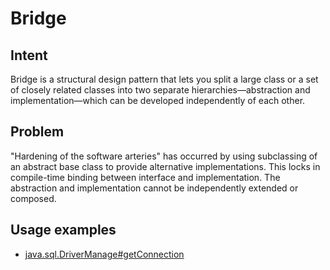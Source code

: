 # Bridge


## Intent
Bridge is a structural design pattern that lets you split a large class or a set of closely related classes into two separate hierarchies—abstraction and implementation—which can be developed independently of each other.


## Problem
"Hardening of the software arteries" has occurred by using subclassing of an abstract base class to provide alternative implementations. This locks in compile-time binding between interface and implementation. The abstraction and implementation cannot be independently extended or composed.


## Usage examples
* [java.sql.DriverManage#getConnection](https://docs.oracle.com/javase/8/docs/api/java/sql/DriverManager.html#getConnection-java.lang.String-)